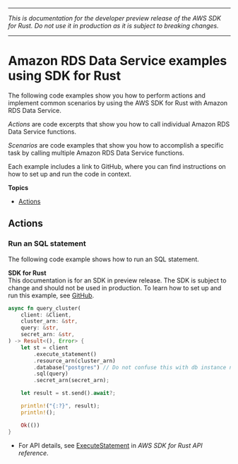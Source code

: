 --------

 *This is documentation for the developer preview release of the AWS SDK for Rust\. Do not use it in production as it is subject to breaking changes\.* 

--------

# Amazon RDS Data Service examples using SDK for Rust<a name="rust_rds-data_code_examples"></a>

The following code examples show you how to perform actions and implement common scenarios by using the AWS SDK for Rust with Amazon RDS Data Service\.

*Actions* are code excerpts that show you how to call individual Amazon RDS Data Service functions\.

*Scenarios* are code examples that show you how to accomplish a specific task by calling multiple Amazon RDS Data Service functions\.

Each example includes a link to GitHub, where you can find instructions on how to set up and run the code in context\.

**Topics**
+ [Actions](#w14aac14b9c53c13)

## Actions<a name="w14aac14b9c53c13"></a>

### Run an SQL statement<a name="rds-data_ExecuteStatement_rust_topic"></a>

The following code example shows how to run an SQL statement\.

**SDK for Rust**  
This documentation is for an SDK in preview release\. The SDK is subject to change and should not be used in production\.
 To learn how to set up and run this example, see [GitHub](https://github.com/awsdocs/aws-doc-sdk-examples/tree/main/rust_dev_preview/rdsdata#code-examples)\. 
  

```rust
async fn query_cluster(
    client: &Client,
    cluster_arn: &str,
    query: &str,
    secret_arn: &str,
) -> Result<(), Error> {
    let st = client
        .execute_statement()
        .resource_arn(cluster_arn)
        .database("postgres") // Do not confuse this with db instance name
        .sql(query)
        .secret_arn(secret_arn);

    let result = st.send().await?;

    println!("{:?}", result);
    println!();

    Ok(())
}
```
+  For API details, see [ExecuteStatement](https://docs.rs/releases/search?query=aws-sdk) in *AWS SDK for Rust API reference*\. 